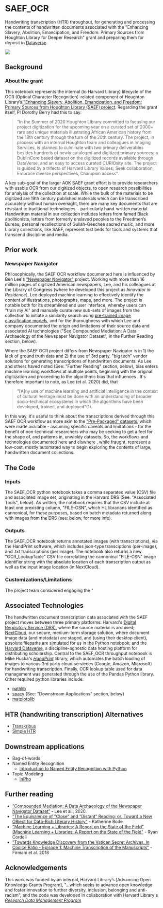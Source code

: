 # SAEF_OCR
Handwriting transcription (HTR) throughput, for generating and processing the contents of handwritten documents associated with the "Enhancing Slavery, Abolition, Emancipation, and Freedom: Primary Sources from Houghton Library for Deeper Research" grant and preparing them for deposit in [Dataverse](https://dataverse.harvard.edu/). 

![](http://matt.share.library.harvard.edu/blog/wp-content/uploads/2021/11/hou00201c00132_0001.handprint-microsoft-1.png)

## Background
### About the grant
This notebook represents the internal (to Harvard Library) lifecycle of the OCR (Optical Character Recognition)-related component of Houghton Library’s ["Enhancing Slavery, Abolition, Emancipation, and Freedom: Primary Sources from Houghton Library (SAEF) project](https://wiki.harvard.edu/confluence/display/HoughtonTechnicalServices/FY+21+Digital+Project+-+Slavery%2C+Abolition%2C+Emancipation%2C+and+Freedom%3A+Primary+Sources+from+Houghton+Library). Regarding the grant itself, PI Dorothy Berry had this to say:

> "In the Summer of 2020 Houghton Library committed to focusing our project digitization for the upcoming year on a curated set of 2000+ rare and unique materials illustrating African American history from the 18th century through the turn of the 20th century. The project, in process with an internal Houghton team and colleagues in Imaging Services, is planned to culminate with two primary deliverables besides hundreds of newly cataloged and digitized primary sources: a DublinCore based dataset on the digitized records available through DataVerse, and an easy to access curated CURIOsity site. The project is guided by a trifecta of Harvard Library Values; Seek collaboration, Embrace diverse perspectives, Champion access".

A key sub-goal of the larger AOK SAEF grant effort is to provide researchers with usable OCR from our digitized objects, to open research possibilities for analysis of the collection at scale. While the bulk of the materials to be digitized are 19th century published materials which can be transcribed accurately without human oversight, there are many key documents that are resistant to traditional technologies-- particularly hand-written material. Handwritten material in our collection includes letters from famed Black abolitionists, letters from formerly enslaved peoples to the Freedmen’s Bureau, personal recollections of Gullah-Geechee sacred music, and more. Library collections, like SAEF, represent test beds for tools and systems that transcend discipline and media.


## Prior work
### Newspaper Navigator
Philosophically, the SAEF OCR workflow documented here is influenced by Ben Lee's ["Newspaper Navigator"](https://github.com/LibraryOfCongress/newspaper-navigator) project. Working with more than 16 million pages of digitized American newspapers, Lee, and his colleagues at the Library of Congress (where he developed this project as _Innovator in Residence_), Lee deployed machine learning to effectively identify the content of illustrations, photographs, maps, and more. The project is notable both for its streamlined end user interface, whereby users can "train my AI" and manually curate new sub-sets of images from the collection to initiate a similarity search using [pre-trained image classification models](https://github.com/facebookresearch/detectron2/blob/main/INSTALL.md), and for the thoroughness with which Lee and company documented the origin and limitations of their source data and associated AI technologies ("See Compounded Mediation: A Data Archaeology of the Newspaper Navigator Dataset", in the Further Reading section, below). 

Where the SAEF OCR project differs from Newspaper Navigator is in 1) the lack of ground truth data and 2) the use of 3rd party, "big tech" vendor solutions for generating transcriptions of handwritten documents. As Lee and others haved noted (See: "Further Reading" section, below), bias enters machine learning workflows at multiple points, beginning with the original digitization and proceeding to the algorithmic bias that influences . It's therefore important to note, as Lee (et al. 2020) did, that 
> "[A]ny use of machine learning and artificial intelligence in the context of cultural heritage must be done with an understanding of broader socio-technical ecosystems in which the algorithms have been developed, trained, and deployed"(1).

In this way, it's useful to think about the transcriptions derived through this SAEF OCR workflow as more akin to the ["Pre-Packaged" datasets](https://news-navigator.labs.loc.gov/), which were made available - assuming specific caveats and limitations - for the benefit of non-technical researchers who may be seeking to get a feel for the shape of, and patterns in, unwieldy datasets. So, the workflows and technologies documented here and elswhere , while fraught, represent a low-cost, mostly automated way to begin exploring the contents of large, handwritten document collections. 

## The Code
### Inputs
The SAEF_OCR python notebook takes a comma separated value (CSV) file and associated image set, originating in the Harvard DRS (See: "Associated Tools", below). As written, the notebook requires that the CSV include at least one prexisting column, "FILE-OSN", which HL librarians identified as cannonical, for these purposes, based on batch metadata returned along with images from the DRS (see: below, for more info). 

### Outputs
The SAEF_OCR notebook returns annotated images (with transcriptions), via the HandPrint software, which includes json-type transciptions (per-image), and .txt transcriptions (per image). The notebook also returns a new "OCR_LookupTable" CSV file correlatting the cannonical "FILE-OSN" image identifier string with the absolute location of each transcription output  as well as the input image location (in NextCloud). 

### Customizations/Limitations
The project team considered engaging the "

## Associated Technologies
The handwritten document transcription data associated with the SAEF project moves between three primary platforms: Harvard's [Digital Repository Service (DRS)](https://wiki.harvard.edu/confluence/pages/viewpage.action?pageId=204385879), where the source material is archived; [NextCloud](https://nextcloud.com/), our secure, medium-term storage solution, where document image data (and metadata) are staged, and (using their desktop client), absolute filepaths are simulated for us in the Python notebook; and the [Harvard Dataverse](https://dataverse.harvard.edu/), a discipline-agnostic data hosting platform for distributing scholarship. Central to the SAEF_OCR throughput notebook is Mike Hucka's [*HandPrint*](https://github.com/caltechlibrary/handprint) library, which automates the batch loading of images to various 3rd party cloud servieces (Google, Amazon, Microsoft) for handwriting transcription. Finally, OCR lookup table used for data management was generated through the use of the Pandas Python library. Other required python libraries include:

* [pathlib](https://docs.python.org/3/library/pathlib.html)
* [spacy](https://spacy.io/) (See: "Downstream Applications" section, below)
* [matplotplib](https://matplotlib.org/stable/index.html)

## HTR (handwriting transcription) Alternatives
* [Transkribus](https://readcoop.eu/transkribus/)
* [Simple HTR](https://github.com/githubharald/SimpleHTR)

## Downstream applications
* Bag-of-words
* Named Entity Recognition
  * [Introduction to Named Entity Recognition with Python](https://github.com/mchesterkadwell/named-entity-recognition)
* Topic Modeling
  * [InPho](https://inpho.github.io/topic-explorer/index.html)

## Further reading
* [“Compounded Mediation: A Data Archaeology of the Newspaper Navigator Dataset”](https://hcommons.org/deposits/item/hc:32415/) - Lee et al., 2020.
* ["The Equivalence of "Close" and "Distant" Reading; or, Toward a New OBject for Data-Rich Literary History"](https://read.dukeupress.edu/modern-language-quarterly/article/78/1/77/19924) - Katherine Bode
* ["Machine Learning + Libraries: A Report on the State of the Field"(Machine Learning + Libraries: A Report on the State of the Field"](https://apo.org.au/node/307049) - Ryan Cordell
* ["Towards Knowledge Discovery from the Vatican Secret Archives. In Codice Ratio - Episode 1: Machine Transcription of the Manuscripts"](https://dl.acm.org/doi/abs/10.1145/3219819.3219879) - Firmani et al. 2018

## Acknowledgements
This work was funded by an internal, Harvard Library’s [Advancing Open Knowledge Grants Program], "...which seeks to advance open knowledge and foster innovation to further diversity, inclusion, belonging and anti-racism", and the code was developed in collaboration with Harvard Library's [*Research Data Management Program*](https://hlrdm.library.harvard.edu/)

